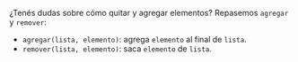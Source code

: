 ¿Tenés dudas sobre cómo quitar y agregar elementos? Repasemos `agregar` y `remover`:

* `agregar(lista, elemento)`: agrega `elemento` al final de `lista`.
* `remover(lista, elemento)`: saca `elemento` de `lista`.
